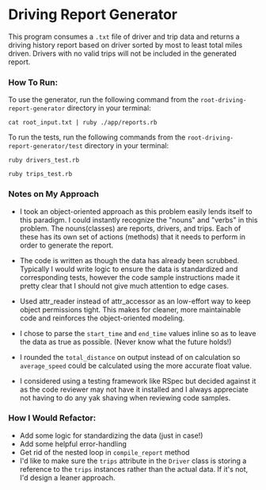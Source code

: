 # Driving Report Generator

This program consumes a `.txt` file of driver and trip data and returns a driving history report based on driver sorted by most to least total miles driven. Drivers with no valid trips will not be included in the generated report.

### How To Run:

To use the generator, run the following command from the `root-driving-report-generator` directory in your terminal:

```cat root_input.txt | ruby ./app/reports.rb```

To run the tests, run the following commands from the `root-driving-report-generator/test` directory in your terminal:

```ruby drivers_test.rb```

```ruby trips_test.rb```

### Notes on My Approach

- I took an object-oriented approach as this problem easily lends itself to this paradigm. I could instantly recognize the "nouns" and "verbs" in this problem. The nouns(classes) are reports, drivers, and trips. Each of these has its own set of actions (methods) that it needs to perform in order to generate the report.


 - The code is written as though the data has already been scrubbed. Typically I would write logic to ensure the data is standardized and corresponding tests, however the code sample instructions made it pretty clear that I should not give much attention to edge cases.


- Used attr_reader instead of attr_accessor as an low-effort way to keep object permissions tight. This makes for cleaner, more maintainable code and reinforces the object-oriented modeling.


- I chose to parse the `start_time` and `end_time` values inline so as to leave the data as true as possible. (Never know what the future holds!)


- I rounded the `total_distance` on output instead of on calculation so `average_speed` could be calculated using the more accurate float value.


- I considered using a testing framework like RSpec but decided against it as the code reviewer may not have it installed and I always appreciate not having to do any yak shaving when reviewing code samples.


### How I Would Refactor:
- Add some logic for standardizing the data (just in case!)
- Add some helpful error-handling
- Get rid of the nested loop in `compile_report` method
- I'd like to make sure the `trips` attribute in the `Driver` class is storing a reference to the `trips` instances rather than the actual data. If it's not, I'd design a leaner approach.
